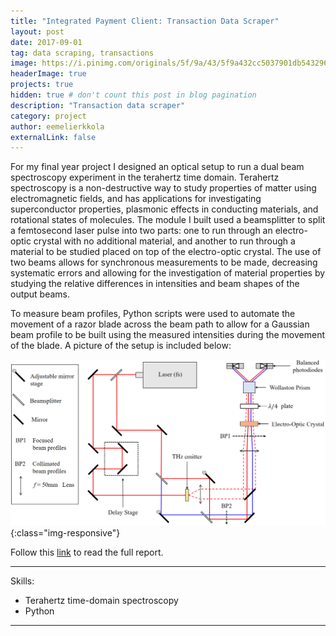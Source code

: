 ```yaml
---
title: "Integrated Payment Client: Transaction Data Scraper"
layout: post
date: 2017-09-01
tag: data scraping, transactions
image: https://i.pinimg.com/originals/5f/9a/43/5f9a432cc5037901db54329657555f9a.jpg
headerImage: true
projects: true
hidden: true # don't count this post in blog pagination
description: "Transaction data scraper"
category: project
author: eemelierkkola
externalLink: false
---
```



For my final year project I designed an optical setup to run a dual beam spectroscopy experiment in the terahertz time domain. Terahertz spectroscopy is a non-destructive way to study properties of matter using electromagnetic fields, and has applications for investigating superconductor properties, plasmonic effects in conducting materials, and rotational states of molecules. The module I built used a beamsplitter to split a femtosecond laser pulse into two parts: one to run through an electro-optic crystal with no additional material, and another to run through a material to be studied placed on top of the electro-optic crystal. The use of two beams allows for synchronous measurements to be made, decreasing systematic errors and allowing for the investigation of material properties by studying the relative differences in intensities and beam shapes of the output beams.

To measure beam profiles, Python scripts were used to automate the movement of a razor blade across the beam path to allow for a Gaussian beam profile to be built using the measured intensities during the movement of the blade. A picture of the setup is included below:

![setup](/assets/opticalsetup.png){:class="img-responsive"}

Follow this [link](https://www.dropbox.com/s/qif8pp6cgctbq42/Dual%20Beam%20Terahertz%20Time%20Domain%20Spectroscopy.pdf?dl=0) to read the full report.

---

Skills:

- Terahertz time-domain spectroscopy
- Python

---

